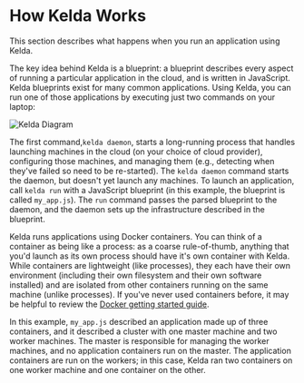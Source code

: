 # How Kelda Works

This section describes what happens when you run an application using Kelda.

The key idea behind Kelda is a blueprint: a blueprint describes every aspect of
running a particular application in the cloud, and is written in JavaScript.
Kelda blueprints exist for many common applications.  Using Kelda, you can run
one of those applications by executing just two commands on your laptop:

![Kelda Diagram](Kelda_Diagram.png)

The first command,`kelda daemon`, starts a long-running process that handles
launching machines in the cloud (on your choice of cloud provider), configuring
those machines, and managing them (e.g., detecting when they've failed so need
to be re-started).  The `kelda daemon` command starts the daemon, but doesn't
yet launch any machines. To launch an application, call `kelda run` with a
JavaScript blueprint (in this example, the blueprint is called `my_app.js`).
The `run` command passes the parsed blueprint to the daemon, and the daemon
sets up the infrastructure described in the blueprint.

Kelda runs applications using Docker containers. You can think of a container
as being like a process: as a coarse rule-of-thumb, anything that you'd launch
as its own process should have it's own container with Kelda.  While containers
are lightweight (like processes), they each have their own environment
(including their own filesystem and their own software installed) and are
isolated from other containers running on the same machine (unlike processes).
If you've never used containers before, it may be helpful to review the
[Docker getting started guide](https://docs.docker.com/get-started).

In this example, `my_app.js` described an application made up of three
containers, and it described a cluster with one master machine and two worker
machines.  The master is responsible for managing the worker machines, and no
application containers run on the master.  The application containers are run on
the workers; in this case, Kelda ran two containers on one worker machine and
one container on the other.
